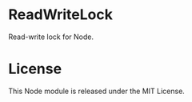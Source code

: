 ReadWriteLock
=============

Read-write lock for Node.

License
=======

This Node module is released under the MIT License.
